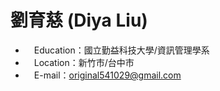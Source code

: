 # 劉育慈 (Diya Liu) #
* 　Education：國立勤益科技大學/資訊管理學系
* 　Location：新竹市/台中市
* 　E-mail：original541029@gmail.com

